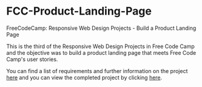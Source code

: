 # FCC-Product-Landing-Page
FreeCodeCamp: Responsive Web Design Projects - Build a Product Landing Page

This is the third of the Responsive Web Design Projects in Free Code Camp and the objective was to build a product landing page that meets Free Code Camp's user stories.

You can find a list of requirements and further information on the project [here](https://learn.freecodecamp.org/responsive-web-design/responsive-web-design-projects/build-a-product-landing-page) and you can view the completed project by clicking [here](https://gilangadam.github.io/fcc-product-landing-page/).